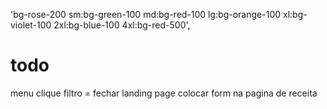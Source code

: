 'bg-rose-200 sm:bg-green-100 md:bg-red-100 lg:bg-orange-100 xl:bg-violet-100 2xl:bg-blue-100 4xl:bg-red-500',

# todo
menu clique filtro = fechar
landing page
colocar form na pagina de receita

